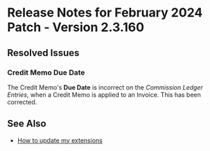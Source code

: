 # Release Notes for February 2024 Patch - Version 2.3.160

## Resolved Issues

### Credit Memo Due Date

The Credit Memo's **Due Date** is incorrect on the *Commission Ledger Entries*, when a Credit Memo is applied to an Invoice. This has been corrected.

## See Also

- [How to update my extensions](../faq-index.md#i-want-to-update-my-version-of-nav-x-commission-management)
